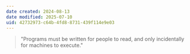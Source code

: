 ```yaml
---
date created: 2024-08-13
date modified: 2025-07-10
uid: 42732973-c64b-4fd8-8731-439f114e9e03
---
```

> "Programs must be written for people to read, and only incidentally for machines to execute."
